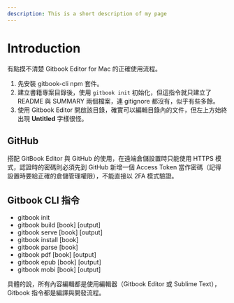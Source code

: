 ```yaml
---
description: This is a short description of my page
---
```


# Introduction

有點摸不清楚 Gitbook Editor for Mac 的正確使用流程。

1. 先安裝 gitbook-cli npm 套件。
2. 建立書籍專案目錄後，使用 `gitbook init` 初始化，但這指令就只建立了 README 與 SUMMARY 兩個檔案，連 gitignore 都沒有，似乎有些多餘。
3. 使用 Gitbook Editor 開啟該目錄，確實可以編輯目錄內的文件，但左上方始終出現 **Untitled** 字樣很怪。

## GitHub

搭配 GitBook Editor 與 GitHub 的使用，在遠端倉儲設置時只能使用 HTTPS 模式，認證時的密碼則必須先到 GitHub 新增一個 Access Token 當作密碼（記得設置時要給正確的倉儲管理權限），不能直接以 2FA 模式驗證。

## Gitbook CLI 指令

* gitbook init
* gitbook build \[book\] \[output\]
* gitbook serve \[book\] \[output\]
* gitbook install \[book\]
* gitbook parse \[book\]
* gitbook pdf \[book\] \[output\]
* gitbook epub \[book\] \[output\]
* gitbook mobi \[book\] \[output\]

具體的說，所有內容編輯都是使用編輯器（Gitbook Editor 或 Sublime Text），Gitbook 指令都是編譯與開發流程。

